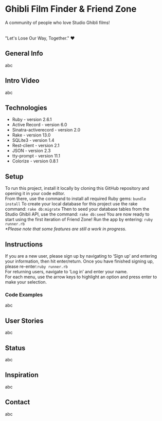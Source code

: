 <h1>Ghibli Film Finder & Friend Zone</h1>

 <p>
A community of people who love Studio Ghibli films!
<br></br>
<br>"Let's Lose Our Way, Together." ♥︎</br>
</p>

<h2>General Info</h2>

<p>abc</p>

<h2>Intro Video</h2>

<p>abc</p>

<h2>Technologies</h2>

<ul>
 <li>Ruby - version 2.6.1</li>
 <li>Active Record - version 6.0</li>
 <li>Sinatra-activerecord - version 2.0</li>
 <li>Rake - version 13.0</li>
 <li>SQLite3 - version 1.4</li>
 <li>Rest-client - version 2.1</li>
 <li>JSON - version 2.3</li>
 <li>tty-prompt - version 11.1</li>
 <li>Colorize - version 0.8.1</li> 
</ul>

<h2>Setup</h2>
To run this project, install it locally by cloning this GitHub repository and opening it in your code editor.<br>
From there, use the command to install all required Ruby gems: <code>bundle install</code>
To create your local database for this project use the rake command: <code>rake db:migrate</code>
Then to seed your database tables from the Studio Ghibli API, use the command: <code>rake db:seed</code>
You are now ready to start using the first iteration of Friend Zone! Run the app by entering: <code>ruby runner.rb</code><br>
<i>*Please note that some features are still a work in progress.</i>

<h2>Instructions</h2>
If you are a new user, please sign up by navigating to ‘Sign up’ and entering your information, then hit enter/return. Once you have finished signing up, please re-enter:<code>ruby runner.rb</code><br>
For returning users, navigate to ‘Log in’ and enter your name.<br>
For each menu, use the arrow keys to highlight an option and press enter to make your selection.
<h3>Code Examples</h3>
<p>abc</p>

<h2>User Stories</h2>

<p>abc</p>

<h2>Status</h2>

<p>abc</p>

<h2>Inspiration</h2>

<p>abc</p>

<h2>Contact</h2>

<p>abc</p>
